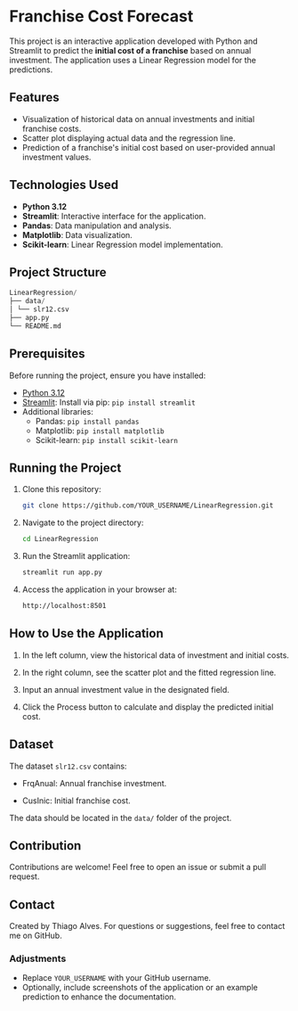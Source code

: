 # Franchise Cost Forecast

This project is an interactive application developed with Python and Streamlit to predict the **initial cost of a franchise** based on annual investment. The application uses a Linear Regression model for the predictions.

## Features
- Visualization of historical data on annual investments and initial franchise costs.
- Scatter plot displaying actual data and the regression line.
- Prediction of a franchise's initial cost based on user-provided annual investment values.

## Technologies Used
- **Python 3.12**
- **Streamlit**: Interactive interface for the application.
- **Pandas**: Data manipulation and analysis.
- **Matplotlib**: Data visualization.
- **Scikit-learn**: Linear Regression model implementation.

## Project Structure

```python
LinearRegression/ 
├── data/ 
│ └── slr12.csv  
├── app.py  
└── README.md
```

## Prerequisites
Before running the project, ensure you have installed:
- [Python 3.12](https://www.python.org/)
- [Streamlit](https://streamlit.io/): Install via pip: `pip install streamlit`
- Additional libraries:
  - Pandas: `pip install pandas`
  - Matplotlib: `pip install matplotlib`
  - Scikit-learn: `pip install scikit-learn`

## Running the Project

1. Clone this repository:
   ```bash
   git clone https://github.com/YOUR_USERNAME/LinearRegression.git
    ```

2. Navigate to the project directory:
    ```bash
    cd LinearRegression
    ````

3. Run the Streamlit application:
    ```bash
    streamlit run app.py
    ```

4. Access the application in your browser at:
    ```bash
    http://localhost:8501
    ```
## How to Use the Application

1. In the left column, view the historical data of investment and initial costs.

2. In the right column, see the scatter plot and the fitted regression line.

3. Input an annual investment value in the designated field.

4. Click the Process button to calculate and display the predicted initial cost.

## Dataset

The dataset `slr12.csv` contains:

- FrqAnual: Annual franchise investment.

- CusInic: Initial franchise cost.

The data should be located in the `data/` folder of the project.

## Contribution

Contributions are welcome! Feel free to open an issue or submit a pull request.

## Contact

Created by Thiago Alves. For questions or suggestions, feel free to contact me on GitHub.

### Adjustments

- Replace `YOUR_USERNAME` with your GitHub username.
- Optionally, include screenshots of the application or an example prediction to enhance the documentation.

